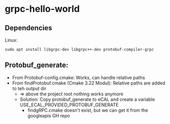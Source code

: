 # grpc-hello-world

## Dependencies

Linux:
```
sudo apt install libgrpc-dev libgrpc++-dev protobuf-compiler-grpc
```

## Protobuf_generate:
- From Protobuf-config.cmake: Works, can handle relative paths
- From findProtobuf.cmake (Cmake 3.22 Modul): Relative paths are added to teh output dir
  - => above the project root nothing works anymore
  - Solution: Copy protobuf_generate to eCAL and create a variable USE_ECAL_PROVIDED_PROTOBUF_GENERATE
	- findgRPC.cmake doesn't exist, but we can get it from the googleapis GH repo
